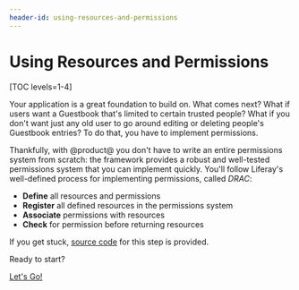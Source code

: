 ```yaml
---
header-id: using-resources-and-permissions
---
```


# Using Resources and Permissions

[TOC levels=1-4]

Your application is a great foundation to build on. What comes next? What if
users want a Guestbook that's limited to certain trusted people? What if you
don't want just any old user to go around editing or deleting people's Guestbook
entries? To do that, you have to implement permissions. 

Thankfully, with @product@ you don't have to write an entire permissions system 
from scratch: the framework provides a robust and well-tested permissions system 
that you can implement quickly. You'll follow Liferay's well-defined process for 
implementing permissions, called *DRAC*: 

- **Define** all resources and permissions
- **Register** all defined resources in the permissions system
- **Associate** permissions with resources
- **Check** for permission before returning resources

If you get stuck, [source code](https://github.com/liferay/liferay-docs/tree/master/en/developer/tutorials/code/guestbook/07-permissions/com-liferay-docs-guestbook) 
for this step is provided. 

Ready to start? 

<a class="go-link btn btn-primary" href="/docs/7-2/tutorials/-/knowledge_base/t/defining-permissions">Let's Go!<span class="icon-circle-arrow-right"></span></a>
